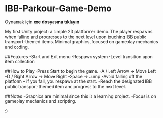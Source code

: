 # IBB-Parkour-Game-Demo


Oynamak için **exe dosyasına tıklayın**  



My first Unity project: a simple 2D platformer demo. The player respawns when falling and progresses to the next level upon touching IBB public transport-themed items. Minimal graphics, focused on gameplay mechanics and coding.


##Features
-Start and Exit menu
-Respawn system
-Level transition upon item collection



##How to Play
-Press Start to begin the game.
-A / Left Arrow → Move Left
-D / Right Arrow → Move Right
-Space → Jump
-Avoid falling off the platform – if you fall, you respawn at the start.
-Reach the designated IBB public transport-themed item and progress to the next level.


##Notes
-Graphics are minimal since this is a learning project.
-Focus is on gameplay mechanics and scripting.

:)
